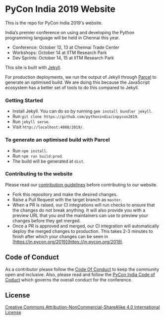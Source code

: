 # PyCon India 2019 Website

This is the repo for PyCon India 2019's website.

India’s premier conference on using and developing the Python programming language
will be held in Chennai this year.

- Conference: October 12, 13 at Chennai Trade Center
- Workshops: October 14 at IITM Research Park
- Dev Sprints: October 14, 15 at IITM Research Park

This site is built with [Jekyll](https://jekyllrb.com/).

For production deployments, we run the output of Jekyll through
[Parcel](https://parceljs.org/) to generate an optimised build.
We are doing this because the JavaScript ecosystem has a better set
of tools to do this compared to Jekyll.

### Getting Started

* Install Jekyll. You can do so by running `gem install bundler jekyll`.
* Run `git clone https://github.com/pythonindia/inpycon2019`.
* Run `jekyll serve`.
* Visit `http://localhost:4000/2019/`.

### To generate an optimised build with Parcel

* Run `npm install`.
* Run `npm run build:prod`.
* The build will be generated at `dist`.

### Contributing to the website

Please read our [contribution guidelines](CONTRIBUTING.md) before contributing to our website.

* Fork this repository and make the desired changes.
* Raise a Pull Request with the target branch as `master`.
* When a PR is raised, our CI integrations will run checks to ensure that
  the changes do not break anything. It will also provide you with a preview
  URL that you and the maintainers can use to preview your changes before they
  get merged.
* Once a PR is approved and merged, our CI integration will automatically
  deploy the merged changes to production. This takes 2-3 minutes to finish after
  which your changes can be seen in [https://in.pycon.org/2019](https://in.pycon.org/2019).

## Code of Conduct

As a contributor please follow the [Code Of Conduct](WEBSITE-CODE-OF-CONDUCT.md) to keep the
community open and inclusive. Also, please read and follow the
[PyCon India Code of Coduct](https://in.pycon.org/2019/code-of-conduct.html) which governs
the overall conduct for the conference.

## License

[Creative Commons Attribution-NonCommercial-ShareAlike 4.0 International License](LICENSE.md)
